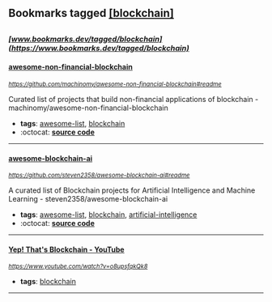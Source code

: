 ## Bookmarks tagged [[blockchain]](https://www.bookmarks.dev?q=[blockchain])

_<sup><sup>[www.bookmarks.dev/tagged/blockchain](https://www.bookmarks.dev/tagged/blockchain)</sup></sup>_
---
#### [awesome-non-financial-blockchain](https://github.com/machinomy/awesome-non-financial-blockchain#readme)
_<sup>https://github.com/machinomy/awesome-non-financial-blockchain#readme</sup>_

Curated list of projects that build non-financial applications of blockchain - machinomy/awesome-non-financial-blockchain
* **tags**: [awesome-list](../tagged/awesome-list.md), [blockchain](../tagged/blockchain.md)
* :octocat: **[source code](https://github.com/machinomy/awesome-non-financial-blockchain#readme)**
---
#### [awesome-blockchain-ai](https://github.com/steven2358/awesome-blockchain-ai#readme)
_<sup>https://github.com/steven2358/awesome-blockchain-ai#readme</sup>_

A curated list of Blockchain projects for Artificial Intelligence and Machine Learning - steven2358/awesome-blockchain-ai
* **tags**: [awesome-list](../tagged/awesome-list.md), [blockchain](../tagged/blockchain.md), [artificial-intelligence](../tagged/artificial-intelligence.md)
* :octocat: **[source code](https://github.com/steven2358/awesome-blockchain-ai#readme)**
---
#### [Yep! That's Blockchain - YouTube](https://www.youtube.com/watch?v=o8upsfqkQk8)
_<sup>https://www.youtube.com/watch?v=o8upsfqkQk8</sup>_

* **tags**: [blockchain](../tagged/blockchain.md)
---
